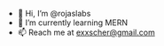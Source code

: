 - 👋 Hi, I’m @rojaslabs
- 🌱 I’m currently learning MERN
- 📫 Reach me at exxscher@gmail.com

<!---
rojaslabs/rojaslabs is a ✨ special ✨ repository because its `README.md` (this file) appears on your GitHub profile.
You can click the Preview link to take a look at your changes.
--->
